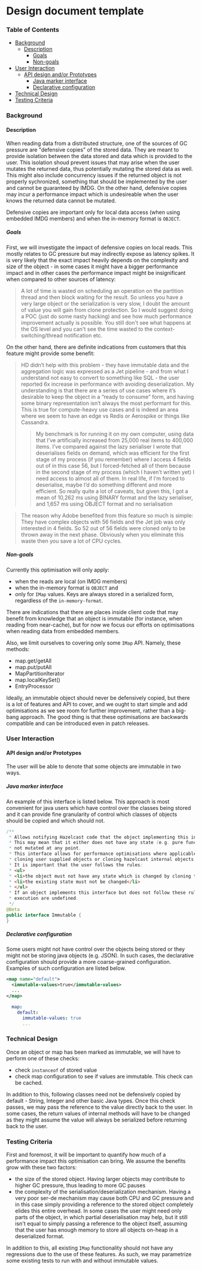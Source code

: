 # Design document template

### Table of Contents

+ [Background](#background)
  - [Description](#description)
      * [Goals](#goals)
      * [Non-goals](#non-goals)
+ [User Interaction](#user-interaction)
  - [API design and/or Prototypes](#api-design-andor-prototypes)
      * [Java marker interface](#java-marker-interface)
      * [Declarative configuration](#declarative-configuration)
+ [Technical Design](#technical-design)
+ [Testing Criteria](#testing-criteria)

### Background
#### Description

When reading data from a distributed structure, one of the sources of GC pressure are "defensive copies" of the stored data. They are meant to provide isolation between the data stored and data which is provided to the user. This isolation shoud prevent issues that may arise when the user mutates the returned data, thus potentially mutating the stored data as well. This might also include concurrency issues if the returned object is not properly sychronized, something that should be implemented by the user and cannot be guaranteed by IMDG. On the other hand, defensive copies may incur a performance impact which is undesireable when the user knows the returned data cannot be mutated.

Defensive copies are important only for local data access (when using embedded IMDG members) and when the in-memory format is `OBJECT`.

##### Goals

First, we will investigate the impact of defensive copies on local reads. This mostly relates to GC pressure but may indirectly expose as latency spikes. It is very likely that the exact impact heavily depends on the complexity and size of the object - in some cases it might have a bigger performance impact and in other cases the performance impact might be insignificant when compared to other sources of latency:

> A lot of time is wasted on scheduling an operation on the partition thread and then block waiting for the result. So unless you have a very large object or the serialization is very slow, I doubt the amount of value you will gain from clone protection. So I would suggest doing a POC (just do some nasty hacking) and see how much performance improvement actually is possible. You still don't see what happens at the OS level and you can't see the time wasted to the context-switching/thread notification etc.

On the other hand, there are definite indications from customers that this feature might provide some benefit:

> HD didn’t help with this problem - they have immutable data and the aggregation logic was expressed as a Jet pipeline - and from what I understand not easy to convert to something like SQL - the user reported 6x increase in performance with avoiding deserialization. My understanding is that there are a series of use cases where it’s desirable to keep the object in a “ready to consume” form, and having some binary representation isn’t always the most performant for this. This is true for compute-heavy use cases and is indeed an area where we seem to have an edge vs Redis or Aerospike or things like Cassandra.
> > My benchmark is for running it on my own computer, using data that I’ve artificially increased from 25,000 real items to 400,000 items. I’ve compared against the lazy serialiser I wrote that deserialises fields on demand, which was efficient for the first stage of my process (if you remember) where I access 4 fields out of in this case 56, but I forced-fetched all of them because in the second stage of my process (which I haven’t written yet) I need access to almost all of them. In real life, if I’m forced to deserialise, maybe I’d do something different and more efficient. So really quite a lot of caveats, but given this, I got a mean of 10,262 ms using BINARY format and the lazy serialiser, and 1,657 ms using OBJECT format and no serialisation 

>  The reason why Adobe benefited from this feature so much is simple: They have complex objects with 56 fields and the Jet job was only interested in 4 fields. So 52 out of 56 fields were cloned only to be thrown away in the next phase. Obviously when you eliminate this waste then you save a lot of CPU cycles.

##### Non-goals  

Currently this optimisation will only apply:
 - when the reads are local (on IMDG members)
 - when the in-memory format is `OBJECT` and
 - only for `IMap` values. Keys are always stored in a serialized form, regardless of the `in-memory-format`. 
 
There are indications that there are places inside client code that may benefit from knowledge that an object is immutable (for instance, when reading from near-cache), but for now we focus our efforts on optimisations when reading data from embedded members.

Also, we limit ourselves to covering only some `IMap` API. Namely, these methods:
- map.get/getAll
- map.put/putAll
- MapPartitionIterator
- map.localKeySet()
- EntryProcessor

Ideally, an immutable object should never be defensively copied, but there is a lot of features and API to cover, and we ought to start simple and add optimisations as we see room for further improvement, rather than a big-bang approach. The good thing is that these optimisations are backwards compatible and can be introduced even in patch releases.  
 
### User Interaction
#### API design and/or Prototypes

The user will be able to denote that some objects are immutable in two ways.

##### Java marker interface

An example of this interface is listed below. This approach is most convenient for java users which have control over the classes being stored and it can provide fine granularity of control which classes of objects should be copied and which should not.  

```java
/**
 * Allows notifying Hazelcast code that the object implementing this interface is effectively immutable.
 * This may mean that it either does not have any state (e.g. pure function) or the state is
 * not mutated at any point.
 * This interface allows for performance optimisations where applicable such as avoiding
 * cloning user supplied objects or cloning hazelcast internal objects supplied to the user.
 * It is important that the user follows the rules:
 * <ul>
 * <li>the object must not have any state which is changed by cloning the object</li>
 * <li>the existing state must not be changed</li>
 * </ul>
 * If an object implements this interface but does not follow these rules, the results of the
 * execution are undefined.
 */
@Beta
public interface Immutable {
}
```

##### Declarative configuration

Some users might not have control over the objects being stored or they might not be storing java objects (e.g. JSON). In such cases, the declarative configuration should provide a more coarse-grained configuration. Examples of such configuration are listed below.

```xml
<map name="default">
  <immutable-values>true</immutable-values>
  ...
</map>
```

```yaml
  map:
    default:
      immutable-values: true
      ...
```  

### Technical Design

Once an object or map has been marked as immutable, we will have to perform one of these checks:
- check `instanceof` of stored value
- check map configuration to see if values are immutable. This check can be cached.

In addition to this, following classes need not be defensively copied by default - String, Integer and other basic Java types. Once this check passes, we may pass the reference to the value directly back to the user. In some cases, the return values of internal methods will have to be changed as they might assume the value will always be serialized before returning back to the user.

### Testing Criteria

First and foremost, it will be important to quantify how much of a performance impact this optimisation can bring. We assume the benefits grow with these two factors:
- the size of the stored object. Having larger objects may contribute to higher GC pressure, thus leading to more GC pauses
- the complexity of the serialisation/deserialization mechanism. Having a very poor ser-de mechanism may cause both CPU and GC pressure and in this case simply providing a reference to the stored object completely elides this entire overhead. In some cases the user might need only parts of the object, in which partial deserialisation may help, but it still isn't equal to simply passing a reference to the object itself, assuming that the user has enough memory to store all objects on-heap in a deserialized format.  

In addition to this, all existing `IMap` functionality should not have any regressions due to the use of these features. As such, we may parametrize some existing tests to run with and without immutable values. 